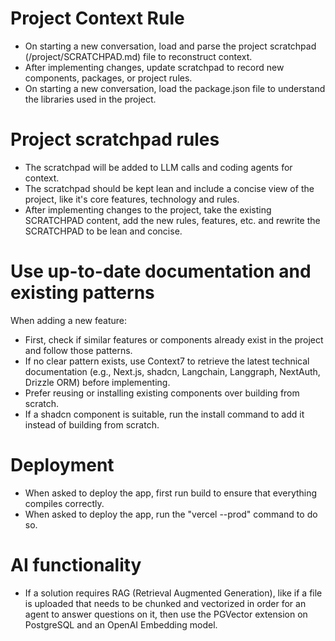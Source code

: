 # Project Context Rule

- On starting a new conversation, load and parse the project scratchpad (/project/SCRATCHPAD.md) file to reconstruct context.
- After implementing changes, update scratchpad to record new components, packages, or project rules.
- On starting a new conversation, load the package.json file to understand the libraries used in the project.

# Project scratchpad rules

- The scratchpad will be added to LLM calls and coding agents for context.
- The scratchpad should be kept lean and include a concise view of the project, like it's core features, technology and rules.
- After implementing changes to the project, take the existing SCRATCHPAD content, add the new rules, features, etc. and rewrite the SCRATCHPAD to be lean and concise.

# Use up-to-date documentation and existing patterns

When adding a new feature:

- First, check if similar features or components already exist in the project and follow those patterns.
- If no clear pattern exists, use Context7 to retrieve the latest technical documentation (e.g., Next.js, shadcn, Langchain, Langgraph, NextAuth, Drizzle ORM) before implementing.
- Prefer reusing or installing existing components over building from scratch.
- If a shadcn component is suitable, run the install command to add it instead of building from scratch.

# Deployment

- When asked to deploy the app, first run build to ensure that everything compiles correctly.
- When asked to deploy the app, run the "vercel --prod" command to do so.

# AI functionality

- If a solution requires RAG (Retrieval Augmented Generation), like if a file is uploaded that needs to be chunked and vectorized in order for an agent to answer questions on it, then use the PGVector extension on PostgreSQL and an OpenAI Embedding model.
